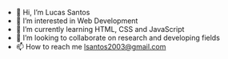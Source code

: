 - 👋 Hi, I’m Lucas Santos
- 👀 I’m interested in Web Development
- 🌱 I’m currently learning HTML, CSS and JavaScript
- 💞️ I’m looking to collaborate on research and developing fields
- 📫 How to reach me lsantos2003@gmail.com

